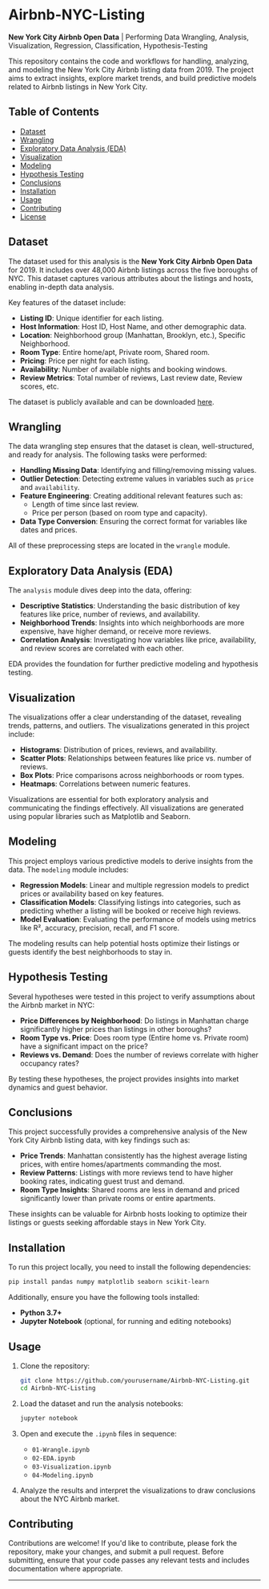 # Airbnb-NYC-Listing

**New York City Airbnb Open Data** | Performing Data Wrangling, Analysis, Visualization, Regression, Classification, Hypothesis-Testing

This repository contains the code and workflows for handling, analyzing, and modeling the New York City Airbnb listing data from 2019. The project aims to extract insights, explore market trends, and build predictive models related to Airbnb listings in New York City.

## Table of Contents

- [Dataset](#dataset)
- [Wrangling](#wrangling)
- [Exploratory Data Analysis (EDA)](#exploratory-data-analysis)
- [Visualization](#visualization)
- [Modeling](#modeling)
- [Hypothesis Testing](#hypothesis-testing)
- [Conclusions](#conclusions)
- [Installation](#installation)
- [Usage](#usage)
- [Contributing](#contributing)
- [License](#license)

## Dataset

The dataset used for this analysis is the **New York City Airbnb Open Data** for 2019. It includes over 48,000 Airbnb listings across the five boroughs of NYC. This dataset captures various attributes about the listings and hosts, enabling in-depth data analysis.

Key features of the dataset include:

- **Listing ID**: Unique identifier for each listing.
- **Host Information**: Host ID, Host Name, and other demographic data.
- **Location**: Neighborhood group (Manhattan, Brooklyn, etc.), Specific Neighborhood.
- **Room Type**: Entire home/apt, Private room, Shared room.
- **Pricing**: Price per night for each listing.
- **Availability**: Number of available nights and booking windows.
- **Review Metrics**: Total number of reviews, Last review date, Review scores, etc.
  
The dataset is publicly available and can be downloaded [here](http://insideairbnb.com/get-the-data.html).

## Wrangling

The data wrangling step ensures that the dataset is clean, well-structured, and ready for analysis. The following tasks were performed:

- **Handling Missing Data**: Identifying and filling/removing missing values.
- **Outlier Detection**: Detecting extreme values in variables such as `price` and `availability`.
- **Feature Engineering**: Creating additional relevant features such as:
  - Length of time since last review.
  - Price per person (based on room type and capacity).
- **Data Type Conversion**: Ensuring the correct format for variables like dates and prices.

All of these preprocessing steps are located in the `wrangle` module.

## Exploratory Data Analysis (EDA)

The `analysis` module dives deep into the data, offering:

- **Descriptive Statistics**: Understanding the basic distribution of key features like price, number of reviews, and availability.
- **Neighborhood Trends**: Insights into which neighborhoods are more expensive, have higher demand, or receive more reviews.
- **Correlation Analysis**: Investigating how variables like price, availability, and review scores are correlated with each other.
  
EDA provides the foundation for further predictive modeling and hypothesis testing.

## Visualization

The visualizations offer a clear understanding of the dataset, revealing trends, patterns, and outliers. The visualizations generated in this project include:

- **Histograms**: Distribution of prices, reviews, and availability.
- **Scatter Plots**: Relationships between features like price vs. number of reviews.
- **Box Plots**: Price comparisons across neighborhoods or room types.
- **Heatmaps**: Correlations between numeric features.
  
Visualizations are essential for both exploratory analysis and communicating the findings effectively. All visualizations are generated using popular libraries such as Matplotlib and Seaborn.

## Modeling

This project employs various predictive models to derive insights from the data. The `modeling` module includes:

- **Regression Models**: Linear and multiple regression models to predict prices or availability based on key features.
- **Classification Models**: Classifying listings into categories, such as predicting whether a listing will be booked or receive high reviews.
- **Model Evaluation**: Evaluating the performance of models using metrics like R², accuracy, precision, recall, and F1 score.

The modeling results can help potential hosts optimize their listings or guests identify the best neighborhoods to stay in.

## Hypothesis Testing

Several hypotheses were tested in this project to verify assumptions about the Airbnb market in NYC:

- **Price Differences by Neighborhood**: Do listings in Manhattan charge significantly higher prices than listings in other boroughs?
- **Room Type vs. Price**: Does room type (Entire home vs. Private room) have a significant impact on the price?
- **Reviews vs. Demand**: Does the number of reviews correlate with higher occupancy rates?

By testing these hypotheses, the project provides insights into market dynamics and guest behavior.

## Conclusions

This project successfully provides a comprehensive analysis of the New York City Airbnb listing data, with key findings such as:

- **Price Trends**: Manhattan consistently has the highest average listing prices, with entire homes/apartments commanding the most.
- **Review Patterns**: Listings with more reviews tend to have higher booking rates, indicating guest trust and demand.
- **Room Type Insights**: Shared rooms are less in demand and priced significantly lower than private rooms or entire apartments.
  
These insights can be valuable for Airbnb hosts looking to optimize their listings or guests seeking affordable stays in New York City.

## Installation

To run this project locally, you need to install the following dependencies:

```bash
pip install pandas numpy matplotlib seaborn scikit-learn
```

Additionally, ensure you have the following tools installed:

- **Python 3.7+**
- **Jupyter Notebook** (optional, for running and editing notebooks)

## Usage

1. Clone the repository:

   ```bash
   git clone https://github.com/yourusername/Airbnb-NYC-Listing.git
   cd Airbnb-NYC-Listing
   ```

2. Load the dataset and run the analysis notebooks:

   ```bash
   jupyter notebook
   ```

3. Open and execute the `.ipynb` files in sequence:
   - `01-Wrangle.ipynb`
   - `02-EDA.ipynb`
   - `03-Visualization.ipynb`
   - `04-Modeling.ipynb`

4. Analyze the results and interpret the visualizations to draw conclusions about the NYC Airbnb market.

## Contributing

Contributions are welcome! If you'd like to contribute, please fork the repository, make your changes, and submit a pull request. Before submitting, ensure that your code passes any relevant tests and includes documentation where appropriate.

---
